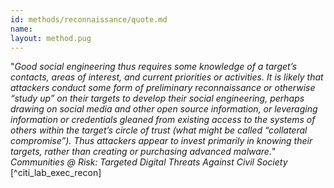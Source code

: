 ```yaml
---
id: methods/reconnaissance/quote.md
name: 
layout: method.pug
---
```

"*Good social engineering thus requires some knowledge of a target’s contacts, areas of interest, and current priorities or activities. It is likely that attackers conduct some form of preliminary reconnaissance or otherwise “study up” on their targets to develop their social engineering, perhaps drawing on social media and other open source information, or leveraging information or credentials gleaned from existing access to the systems of others within the target’s circle of trust (what might be called “collateral compromise”). Thus attackers appear to invest primarily in knowing their targets, rather than creating or purchasing advanced malware.*" _Communities @ Risk: Targeted Digital Threats Against Civil Society_ [^citi_lab_exec_recon]

